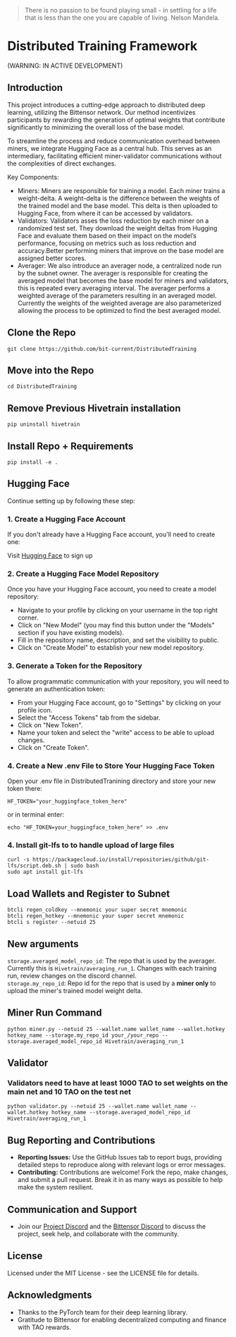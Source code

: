 > There is no passion to be found playing small - in settling for a life that is less than the one you are capable of living. Nelson Mandela.

# Distributed Training Framework

(WARNING: IN ACTIVE DEVELOPMENT)

## Introduction

This project introduces a cutting-edge approach to distributed deep learning, utilizing the Bittensor network. Our method incentivizes participants by rewarding the generation of optimal weights that contribute significantly to minimizing the overall loss of the base model.

To streamline the process and reduce communication overhead between miners, we integrate Hugging Face as a central hub. This serves as an intermediary, facilitating efficient miner-validator communications without the complexities of direct exchanges.

Key Components: 
* Miners: Miners are responsible for training a model. Each miner trains a weight-delta. A weight-delta is the difference between the weights of the trained model and the base model. This delta is then uploaded to Hugging Face, from where it can be accessed by validators. 
* Validators: Validators asses the loss reduction by each miner on a randomized test set. They download the weight deltas from Hugging Face and evaluate them based on their impact on the model’s performance, focusing on metrics such as loss reduction and accuracy.Better performing miners that improve on the base model are assigned better scores.
* Averager: We also introduce an averager node, a centralized node run by the subnet owner. The averager is responsible for creating the averaged model that becomes the base model for miners and validators, this is repeated every averaging interval. The averager performs a weighted average of the parameters resulting in an averaged model. Currently the weights of the weighted average are also parameterized allowing the process to be optimized to find the best averaged model. 

## Clone the Repo

```
git clone https://github.com/bit-current/DistributedTraining
```

## Move into the Repo

```
cd DistributedTraining
```

## Remove Previous Hivetrain installation

```
pip uninstall hivetrain
```

## Install Repo + Requirements

```
pip install -e .
```

## Hugging Face
Continue setting up by following these step:

### 1. Create a Hugging Face Account
If you don't already have a Hugging Face account, you'll need to create one:

Visit [Hugging Face](https://huggingface.co/) to sign up
### 2. Create a Hugging Face Model Repository
Once you have your Hugging Face account, you need to create a model repository:
* Navigate to your profile by clicking on your username in the top right corner.
* Click on "New Model" (you may find this button under the "Models" section if you have existing models).
* Fill in the repository name, description, and set the visibility to public.
* Click on "Create Model" to establish your new model repository.
### 3. Generate a Token for the Repository
To allow programmatic communication with your repository, you will need to generate an authentication token:

* From your Hugging Face account, go to "Settings" by clicking on your profile icon.
* Select the "Access Tokens" tab from the sidebar.
* Click on "New Token".
* Name your token and select the "write" access to be able to upload changes.
* Click on "Create Token".

### 4. Create a New .env File to Store Your Hugging Face Token
Open your .env file in DistributedTranining directory and store your new token there:
```
HF_TOKEN="your_huggingface_token_here"
```
or in terminal enter:

```
echo "HF_TOKEN=your_huggingface_token_here" >> .env
```
### 4. Install git-lfs to to handle upload of large files 

```
curl -s https://packagecloud.io/install/repositories/github/git-lfs/script.deb.sh | sudo bash
sudo apt install git-lfs
```
## Load Wallets and Register to Subnet

```
btcli regen_coldkey --mnemonic your super secret mnemonic
btcli regen_hotkey --mnemonic your super secret mnemonic
btcli s register --netuid 25
```

## New arguments
```storage.averaged_model_repo_id```: The repo that is used by the averager. Currently this is ```Hivetrain/averaging_run_1```. Changes with each training run, review changes on the discord channel.  
```storage.my_repo_id```: Repo id for the repo that is used by a **miner only** to upload the miner's trained model weight delta. 

## Miner Run Command

```
python miner.py --netuid 25 --wallet.name wallet_name --wallet.hotkey hotkey_name --storage.my_repo_id your_/your_repo --storage.averaged_model_repo_id Hivetrain/averaging_run_1
```

## Validator

### Validators need to have at least 1000 TAO to set weights on the main net and 10 TAO on the test net

```
python validator.py --netuid 25 --wallet.name wallet_name --wallet.hotkey hotkey_name --storage.averaged_model_repo_id Hivetrain/averaging_run_1
```

## Bug Reporting and Contributions

- **Reporting Issues:** Use the GitHub Issues tab to report bugs, providing detailed steps to reproduce along with relevant logs or error messages.
- **Contributing:** Contributions are welcome! Fork the repo, make changes, and submit a pull request. Break it in as many ways as possible to help make the system resilient.

## Communication and Support

- Join our [Project Discord](#) and the [Bittensor Discord](#) to discuss the project, seek help, and collaborate with the community.

## License

Licensed under the MIT License - see the LICENSE file for details.

## Acknowledgments

- Thanks to the PyTorch team for their deep learning library.
- Gratitude to Bittensor for enabling decentralized computing and finance with TAO rewards.
